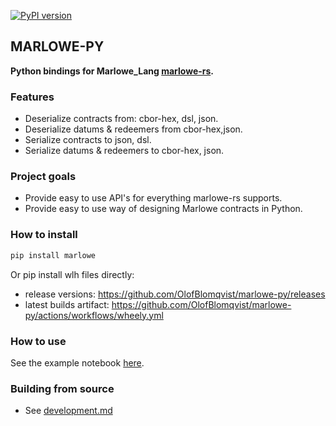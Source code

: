 [![PyPI version](https://badge.fury.io/py/marlowe.svg)](https://pypi.org/project/marlowe/)

## MARLOWE-PY

**Python bindings for Marlowe_Lang [marlowe-rs](https://github.com/OlofBlomqvist/marlowe-rs).**

### Features

- Deserialize contracts from: cbor-hex, dsl, json.
- Deserialize datums & redeemers from cbor-hex,json.
- Serialize contracts to json, dsl.
- Serialize datums & redeemers to cbor-hex, json.

### Project goals

- Provide easy to use API's for everything marlowe-rs supports.
- Provide easy to use way of designing Marlowe contracts in Python.

### How to install

```bash
pip install marlowe
```

Or pip install wlh files directly:
- release versions: https://github.com/OlofBlomqvist/marlowe-py/releases
- latest builds artifact: https://github.com/OlofBlomqvist/marlowe-py/actions/workflows/wheely.yml


### How to use

See the example notebook [here](https://github.com/OlofBlomqvist/marlowe-py/blob/main/example.ipynb).


### Building from source

- See [development.md](https://github.com/OlofBlomqvist/marlowe-py/blob/main/development.md)



